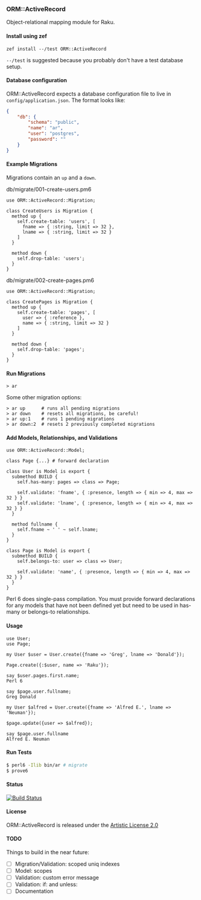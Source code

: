 
### ORM::ActiveRecord

Object-relational mapping module for Raku.

#### Install using zef

```
zef install --/test ORM::ActiveRecord
```

`--/test` is suggested because you probably don't have a test database setup.

#### Database configuration

ORM::ActiveRecord expects a database configuration file to live in `config/application.json`.  The format looks like:

```json
{
    "db": {
        "schema": "public",
        "name": "ar",
        "user": "postgres",
        "password": ""
    }
}
```

#### Example Migrations

Migrations contain an `up` and a `down`.

db/migrate/001-create-users.pm6

```perl6
use ORM::ActiveRecord::Migration;

class CreateUsers is Migration {
  method up {
    self.create-table: 'users', [
      fname => { :string, limit => 32 },
      lname => { :string, limit => 32 }
    ]
  }

  method down {
    self.drop-table: 'users';
  }
}
```

db/migrate/002-create-pages.pm6

```perl6
use ORM::ActiveRecord::Migration;

class CreatePages is Migration {
  method up {
    self.create-table: 'pages', [
      user => { :reference },
      name => { :string, limit => 32 }
    ]
  }

  method down {
    self.drop-table: 'pages';
  }
}
```

#### Run Migrations

```shell
> ar
```

Some other migration options:

```shell
> ar up      # runs all pending migrations
> ar down    # resets all migrations, be careful!
> ar up:1    # runs 1 pending migrations
> ar down:2  # resets 2 previously completed migrations
```

#### Add Models, Relationships, and Validations

```perl6
use ORM::ActiveRecord::Model;

class Page {...} # forward declaration

class User is Model is export {
  submethod BUILD {
    self.has-many: pages => class => Page;

    self.validate: 'fname', { :presence, length => { min => 4, max => 32 } }
    self.validate: 'lname', { :presence, length => { min => 4, max => 32 } }
  }

  method fullname {
    self.fname ~ ' ' ~ self.lname;
  }
}

class Page is Model is export {
  submethod BUILD {
    self.belongs-to: user => class => User;

    self.validate: 'name', { :presence, length => { min => 4, max => 32 } }
  }
}
```

Perl 6 does single-pass compilation.  You must provide forward declarations for any models that have not been defined yet but need to be used in has-many or belongs-to relationships.

#### Usage

```perl6
use User;
use Page;

my User $user = User.create({fname => 'Greg', lname => 'Donald'});

Page.create({:$user, name => 'Raku'});

say $user.pages.first.name;
Perl 6

say $page.user.fullname;
Greg Donald

my User $alfred = User.create({fname => 'Alfred E.', lname => 'Neuman'});

$page.update({user => $alfred});

say $page.user.fullname
Alfred E. Neuman
```

#### Run Tests

```bash
$ perl6 -Ilib bin/ar # migrate
$ prove6
```

#### Status

[![Build Status](https://travis-ci.org/rakuist/ORM-ActiveRecord.svg?branch=master)](https://travis-ci.org/rakuist/ORM-ActiveRecord)

#### License

ORM::ActiveRecord is released under the [Artistic License 2.0](https://opensource.org/licenses/Artistic-2.0)

#### TODO

Things to build in the near future:

- [ ] Migration/Validation: scoped uniq indexes
- [ ] Model: scopes
- [ ] Validation: custom error message
- [ ] Validation: if: and unless:
- [ ] Documentation
